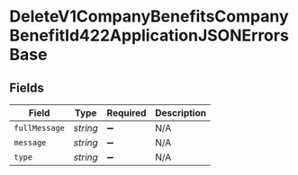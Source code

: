 # DeleteV1CompanyBenefitsCompanyBenefitId422ApplicationJSONErrorsBase


## Fields

| Field              | Type               | Required           | Description        |
| ------------------ | ------------------ | ------------------ | ------------------ |
| `fullMessage`      | *string*           | :heavy_minus_sign: | N/A                |
| `message`          | *string*           | :heavy_minus_sign: | N/A                |
| `type`             | *string*           | :heavy_minus_sign: | N/A                |
